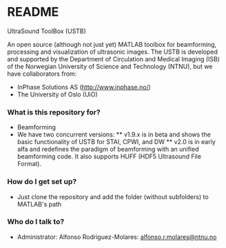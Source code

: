 # README #

UltraSound ToolBox (USTB)

An open source (although not just yet) MATLAB toolbox for beamforming, processing and visualization of ultrasonic images. The USTB is developed and supported by the Department of Circulation and Medical Imaging (ISB) of the Norwegian University of Science and Technology (NTNU), but we have collaborators from:

- InPhase Solutions AS (http://www.inphase.no/)
- The University of Oslo (UiO)

### What is this repository for? ###

* Beamforming
* We have two concurrent versions:
** v1.9.x is in beta and shows the basic functionality of USTB for STAI, CPWI, and DW
** v2.0 is in early alfa and redefines the paradigm of beamforming with an unified beamforming code. It also supports HUFF (HDF5 Ultrasound File Format).

### How do I get set up? ###

* Just clone the repository and add the folder (without subfolders) to MATLAB's path

### Who do I talk to? ###

* Administrator: Alfonso Rodriguez-Molares: alfonso.r.molares@ntnu.no